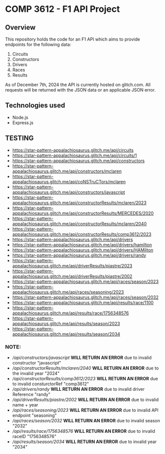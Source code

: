 # COMP 3612 - F1 API Project
## Overview
This repository holds the code for an F1 API which aims to provide endpoints for the following data:
1. Circuits
2. Constructors
3. Drivers
4. Races
5. Results

As of December 7th, 2024 the API is currently hosted on glitch.com. All requests will be returned with the JSON data or an applicable JSON error.

## Technologies used
- Node.js
- Express.js


## TESTING
- https://star-pattern-appalachiosaurus.glitch.me/api/circuits
- https://star-pattern-appalachiosaurus.glitch.me/api/circuits/1
- https://star-pattern-appalachiosaurus.glitch.me/api/constructors
- https://star-pattern-appalachiosaurus.glitch.me/api/constructors/mclaren
- https://star-pattern-appalachiosaurus.glitch.me/api/coNSTruCTors/mclaren
- https://star-pattern-appalachiosaurus.glitch.me/api/constructors/javascript
- https://star-pattern-appalachiosaurus.glitch.me/api/constructorResults/mclaren/2023
- https://star-pattern-appalachiosaurus.glitch.me/api/constructorResults/MERCEDES/2020
- https://star-pattern-appalachiosaurus.glitch.me/api/constructorResults/mclaren/2040
- https://star-pattern-appalachiosaurus.glitch.me/api/constructorResults/comp3612/2023
- https://star-pattern-appalachiosaurus.glitch.me/api/drivers
- https://star-pattern-appalachiosaurus.glitch.me/api/drivers/hamilton
- https://star-pattern-appalachiosaurus.glitch.me/api/drivers/HAMilton
- https://star-pattern-appalachiosaurus.glitch.me/api/drivers/randy
- https://star-pattern-appalachiosaurus.glitch.me/api/driverResults/piastre/2023
- https://star-pattern-appalachiosaurus.glitch.me/api/driverResults/piastre/2002
- https://star-pattern-appalachiosaurus.glitch.me/api/races/season/2023
- https://star-pattern-appalachiosaurus.glitch.me/api/races/seasoning/2023
- https://star-pattern-appalachiosaurus.glitch.me/api/races/season/2032
- https://star-pattern-appalachiosaurus.glitch.me/api/results/race/1100
- https://star-pattern-appalachiosaurus.glitch.me/api/results/race/1756348576
- https://star-pattern-appalachiosaurus.glitch.me/api/results/season/2023
- https://star-pattern-appalachiosaurus.glitch.me/api/results/season/2034

### NOTE:
- */api/constructors/javascript* **WILL RETURN AN ERROR** due to invalid constructor "javascript"
- */api/constructorResults/mclaren/2040* **WILL RETURN AN ERROR** due to the invalid year "2024"
- */api/constructorResults/comp3612/2023* **WILL RETURN AN ERROR** due to invalid consturctorRef "comp3612"
- */api/drivers/randy* **WILL RETURN AN ERROR** due to invalid driver Reference "randy"
- */api/driverResults/piastre/2002* **WILL RETURN AN ERROR** due to invalid name + year
- */api/races/seasoning/2023* **WILL RETURN AN ERROR** due to invalid API endpoint "seasoning"
- */api/races/season/2032* **WILL RETURN AN ERROR** due to invalid season "2032"
- */api/results/race/1756348576* **WILL RETURN AN ERROR** due to invalid raceID "1756348576"
- */api/results/season/2034* **WILL RETURN AN ERROR** due to invalid year "2034"
